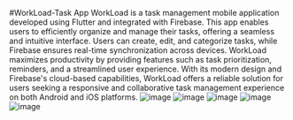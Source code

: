 #WorkLoad-Task App
WorkLoad is a task management mobile application developed using Flutter and integrated with Firebase. This app enables users to efficiently organize and manage their tasks, offering a seamless and intuitive interface. Users can create, edit, and categorize tasks, while Firebase ensures real-time synchronization across devices. WorkLoad maximizes productivity by providing features such as task prioritization, reminders, and a streamlined user experience. With its modern design and Firebase's cloud-based capabilities, WorkLoad offers a reliable solution for users seeking a responsive and collaborative task management experience on both Android and iOS platforms.
![image](https://github.com/UPESHRATALA/WrokLoad_TaskAPP/assets/112753264/531286e0-c83f-4c74-8ace-a94fc7ea00de)
![image](https://github.com/UPESHRATALA/WrokLoad_TaskAPP/assets/112753264/1b32c8d2-3d57-40d1-a37a-49ba31ccfa1b)
![image](https://github.com/UPESHRATALA/WrokLoad_TaskAPP/assets/112753264/da79e1ad-c373-41e8-866c-164c971dc1c1)
![image](https://github.com/UPESHRATALA/WrokLoad_TaskAPP/assets/112753264/927e9537-f6f4-4b11-a602-b4d34d8d7954)
![image](https://github.com/UPESHRATALA/WrokLoad_TaskAPP/assets/112753264/4e309103-0cc8-44a5-85fc-64b6484937f0)




